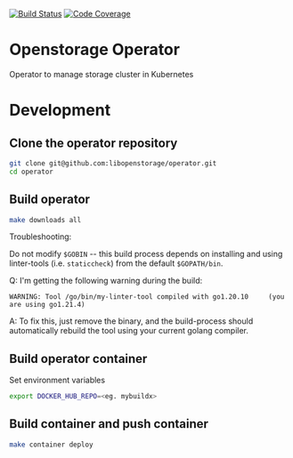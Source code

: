 [![Build Status](https://app.travis-ci.com/libopenstorage/operator.svg?branch=master)](https://app.travis-ci.com/libopenstorage/operator)
[![Code Coverage](https://codecov.io/gh/libopenstorage/operator/branch/master/graph/badge.svg)](https://codecov.io/gh/libopenstorage/operator)

# Openstorage Operator
Operator to manage storage cluster in Kubernetes

# Development

## Clone the operator repository

```sh
git clone git@github.com:libopenstorage/operator.git
cd operator
```
## Build operator

```sh
make downloads all
```

Troubleshooting:

Do not modify `$GOBIN` -- this build process depends on installing and using linter-tools (i.e. `staticcheck`) from the default `$GOPATH/bin`.


Q: I'm getting the following warning during the build:

```
WARNING: Tool /go/bin/my-linter-tool compiled with go1.20.10	 (you are using go1.21.4)
```

A: To fix this, just remove the binary, and the build-process should automatically rebuild the tool using your current golang compiler.

## Build operator container

Set environment variables

```sh
export DOCKER_HUB_REPO=<eg. mybuildx>
```

## Build container and push container

```sh
make container deploy
```


